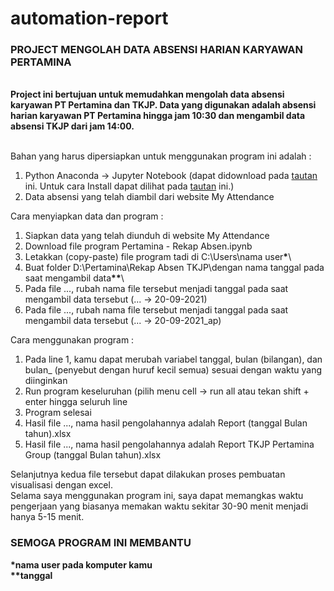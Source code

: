 # automation-report
<h3><b>PROJECT MENGOLAH DATA ABSENSI HARIAN KARYAWAN PERTAMINA</b></h3><br>
<b>Project ini bertujuan untuk memudahkan mengolah data absensi karyawan PT Pertamina dan TKJP. Data yang digunakan adalah absensi harian karyawan PT Pertamina hingga jam 10:30 dan mengambil data absensi TKJP dari jam 14:00.</b><br><br>

Bahan yang harus dipersiapkan untuk menggunakan program ini adalah :<br>
1. Python Anaconda -> Jupyter Notebook (dapat didownload pada <a href='https://www.anaconda.com/products/individual-d#windows'>tautan</a> ini. Untuk cara Install dapat dilihat pada <a href='https://ngodingdata.com/instalasi-anaconda-di-windows/'>tautan</a> ini.)
2. Data absensi yang telah diambil dari website My Attendance 

Cara menyiapkan data dan program :
1. Siapkan data yang telah diunduh di website My Attendance
2. Download file program Pertamina - Rekap Absen.ipynb
3. Letakkan (copy-paste) file program tadi di C:\Users\nama user<b>*</b>\
4. Buat folder D:\Pertamina\Rekap Absen TKJP\dengan nama tanggal pada saat mengambil data<b>**</b>\
5. Pada file ..., rubah nama file tersebut menjadi tanggal pada saat mengambil data tersebut (... -> 20-09-2021)
6. Pada file ..., rubah nama file tersebut menjadi tanggal pada saat mengambil data tersebut (... -> 20-09-2021_ap)

Cara menggunakan program :
1. Pada line 1, kamu dapat merubah variabel tanggal, bulan (bilangan), dan bulan_ (penyebut dengan huruf kecil semua) sesuai dengan waktu yang diinginkan
2. Run program keseluruhan (pilih menu cell -> run all atau tekan shift + enter hingga seluruh line 
3. Program selesai
4. Hasil file ..., nama hasil pengolahannya adalah Report (tanggal Bulan tahun).xlsx
5. Hasil file ..., nama hasil pengolahannya adalah Report TKJP Pertamina Group (tanggal Bulan tahun).xlsx

Selanjutnya kedua file tersebut dapat dilakukan proses pembuatan visualisasi dengan excel.<br>
Selama saya menggunakan program ini, saya dapat memangkas waktu pengerjaan yang biasanya memakan waktu sekitar 30-90 menit menjadi hanya 5-15 menit. 

<H3><B>SEMOGA PROGRAM INI MEMBANTU </h3></b>

<b>*nama user pada komputer kamu<br>
**tanggal
  </br>
